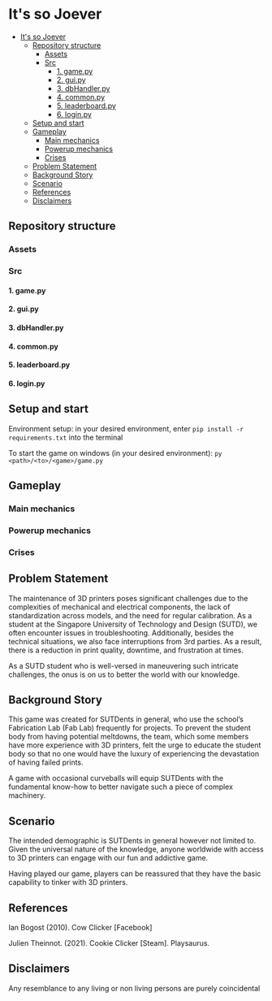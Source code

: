 # It's so Joever
- [It's so Joever](#its-so-joever)
  - [Repository structure](#repository-structure)
    - [Assets](#assets)
    - [Src](#src)
      - [1. game.py](#1-gamepy)
      - [2. gui.py](#2-guipy)
      - [3. dbHandler.py](#3-dbhandlerpy)
      - [4. common.py](#4-commonpy)
      - [5. leaderboard.py](#5-leaderboardpy)
      - [6. login.py](#6-loginpy)
  - [Setup and start](#setup-and-start)
  - [Gameplay](#gameplay)
    - [Main mechanics](#main-mechanics)
    - [Powerup mechanics](#powerup-mechanics)
    - [Crises](#crises)
  - [Problem Statement](#problem-statement)
  - [Background Story](#background-story)
  - [Scenario](#scenario)
  - [References](#references)
  - [Disclaimers](#disclaimers)

## Repository structure

### Assets

### Src
#### 1. game.py
#### 2. gui.py
#### 3. dbHandler.py
#### 4. common.py
#### 5. leaderboard.py
#### 6. login.py


## Setup and start
Environment setup: in your desired environment, enter
`pip install -r requirements.txt`
into the terminal

To start the game on windows (in your desired environment): `py <path>/<to>/<game>/game.py`

## Gameplay
### Main mechanics
### Powerup mechanics
### Crises
## Problem Statement
The maintenance of 3D printers poses significant challenges due to the complexities of mechanical and electrical components, the lack of standardization across models, and the need for regular calibration. As a student at the Singapore University of Technology and Design (SUTD), we often encounter issues in troubleshooting. Additionally, besides the technical situations, we also face interruptions from 3rd parties. As a result, there is a reduction in print quality, downtime, and frustration at times. 

As a SUTD student who is well-versed in maneuvering such intricate challenges, the onus is on us to better the world with our knowledge.
## Background Story
This game was created for SUTDents in general, who use the school’s Fabrication Lab (Fab Lab) frequently for projects. To prevent the student body from having potential meltdowns, the team, which some members have more experience with 3D printers, felt the urge to educate the student body so that no one would have the luxury of experiencing the devastation of having failed prints.

A game with occasional curveballs will equip SUTDents with the fundamental know-how to better navigate such a piece of complex machinery. 
## Scenario
The intended demographic is SUTDents in general however not limited to. Given the universal nature of the knowledge, anyone worldwide with access to 3D printers can engage with our fun and addictive game.

Having played our game, players can be reassured that they have the basic capability to tinker with 3D printers.
## References
Ian Bogost (2010). Cow Clicker [Facebook]

Julien Theinnot. (2021). Cookie Clicker [Steam]. Playsaurus.


## Disclaimers
Any resemblance to any living or non living persons are purely coincidental
